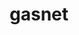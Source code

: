 ---
title: "gasnet"
layout: cache
categories: [package, develop]
meta: {"versions": ["2024.5.0"], "compilers": ["gcc@=11.4.0", "gcc@=9.4.0", "oneapi@=2024.2.1"], "oss": ["ubuntu20.04", "ubuntu22.04"], "platforms": ["linux"], "targets": ["neoverse_v1", "neoverse_v2", "ppc64le", "x86_64_v3"], "stacks": ["e4s", "e4s-neoverse-v2", "e4s-neoverse_v1", "e4s-oneapi", "e4s-power", "e4s-rocm-external", "root"], "num_specs": 62, "num_specs_by_stack": {"e4s-power": 6, "root": 62, "e4s-neoverse_v1": 2, "e4s-neoverse-v2": 5, "e4s": 23, "e4s-rocm-external": 21, "e4s-oneapi": 10}}
spec_details: [{"hash": "2asu6k5g3gepsjxvt2y44dn3hbl57y4d", "compiler": "gcc@=9.4.0", "versions": ["2024.5.0"], "os": "ubuntu20.04", "platform": "linux", "target": "ppc64le", "variants": ["build_system=generic", "conduits=none", "~cuda", "~debug", "~level_zero", "~rocm"], "stacks": ["e4s-power", "root"], "size": "-", "tarball": "https://binaries.spack.io/develop/build_cache/linux-ubuntu20.04-ppc64le/gcc-9.4.0/gasnet-2024.5.0/linux-ubuntu20.04-ppc64le-gcc-9.4.0-gasnet-2024.5.0-2asu6k5g3gepsjxvt2y44dn3hbl57y4d.spack"}, {"hash": "56bgiizyhvzjc6khmbii3y34x2ijt7vv", "compiler": "gcc@=9.4.0", "versions": ["2024.5.0"], "os": "ubuntu20.04", "platform": "linux", "target": "ppc64le", "variants": ["build_system=generic", "conduits=none", "~cuda", "~debug", "~level_zero", "~rocm"], "stacks": ["e4s-power", "root"], "size": "-", "tarball": "https://binaries.spack.io/develop/build_cache/linux-ubuntu20.04-ppc64le/gcc-9.4.0/gasnet-2024.5.0/linux-ubuntu20.04-ppc64le-gcc-9.4.0-gasnet-2024.5.0-56bgiizyhvzjc6khmbii3y34x2ijt7vv.spack"}, {"hash": "mux4o7rd4avix6nbgaqf5yexync5me47", "compiler": "gcc@=9.4.0", "versions": ["2024.5.0"], "os": "ubuntu20.04", "platform": "linux", "target": "ppc64le", "variants": ["build_system=generic", "conduits=smp", "~cuda", "~debug", "~level_zero", "~rocm"], "stacks": ["e4s-power", "root"], "size": "-", "tarball": "https://binaries.spack.io/develop/build_cache/linux-ubuntu20.04-ppc64le/gcc-9.4.0/gasnet-2024.5.0/linux-ubuntu20.04-ppc64le-gcc-9.4.0-gasnet-2024.5.0-mux4o7rd4avix6nbgaqf5yexync5me47.spack"}, {"hash": "sdphljlrgkk24qwxofffckypz2gtw2dt", "compiler": "gcc@=9.4.0", "versions": ["2024.5.0"], "os": "ubuntu20.04", "platform": "linux", "target": "ppc64le", "variants": ["build_system=generic", "conduits=smp", "~cuda", "~debug", "~level_zero", "~rocm"], "stacks": ["e4s-power", "root"], "size": "-", "tarball": "https://binaries.spack.io/develop/build_cache/linux-ubuntu20.04-ppc64le/gcc-9.4.0/gasnet-2024.5.0/linux-ubuntu20.04-ppc64le-gcc-9.4.0-gasnet-2024.5.0-sdphljlrgkk24qwxofffckypz2gtw2dt.spack"}, {"hash": "t4ijn4qm7h2kpciruvggqmqlplzfqs3u", "compiler": "gcc@=9.4.0", "versions": ["2024.5.0"], "os": "ubuntu20.04", "platform": "linux", "target": "ppc64le", "variants": ["build_system=generic", "conduits=smp", "~cuda", "~debug", "~level_zero", "~rocm"], "stacks": ["e4s-power", "root"], "size": "-", "tarball": "https://binaries.spack.io/develop/build_cache/linux-ubuntu20.04-ppc64le/gcc-9.4.0/gasnet-2024.5.0/linux-ubuntu20.04-ppc64le-gcc-9.4.0-gasnet-2024.5.0-t4ijn4qm7h2kpciruvggqmqlplzfqs3u.spack"}, {"hash": "vigzeuoltejesfkjmxh4dvz3h4ubvejs", "compiler": "gcc@=9.4.0", "versions": ["2024.5.0"], "os": "ubuntu20.04", "platform": "linux", "target": "ppc64le", "variants": ["build_system=generic", "conduits=none", "~cuda", "~debug", "~level_zero", "~rocm"], "stacks": ["e4s-power", "root"], "size": "-", "tarball": "https://binaries.spack.io/develop/build_cache/linux-ubuntu20.04-ppc64le/gcc-9.4.0/gasnet-2024.5.0/linux-ubuntu20.04-ppc64le-gcc-9.4.0-gasnet-2024.5.0-vigzeuoltejesfkjmxh4dvz3h4ubvejs.spack"}, {"hash": "3suubyjtan55w4pkswhrm46pimrfn426", "compiler": "gcc@=11.4.0", "versions": ["2024.5.0"], "os": "ubuntu22.04", "platform": "linux", "target": "neoverse_v1", "variants": ["build_system=generic", "conduits=smp", "~cuda", "~debug", "~level_zero", "~rocm"], "stacks": ["root", "e4s-neoverse_v1"], "size": "-", "tarball": "https://binaries.spack.io/develop/build_cache/linux-ubuntu22.04-neoverse_v1/gcc-11.4.0/gasnet-2024.5.0/linux-ubuntu22.04-neoverse_v1-gcc-11.4.0-gasnet-2024.5.0-3suubyjtan55w4pkswhrm46pimrfn426.spack"}, {"hash": "k6n4lvdow3rv57umkxbtjgijdmwcd5vv", "compiler": "gcc@=11.4.0", "versions": ["2024.5.0"], "os": "ubuntu22.04", "platform": "linux", "target": "neoverse_v1", "variants": ["build_system=generic", "conduits=none", "~cuda", "~debug", "~level_zero", "~rocm"], "stacks": ["root", "e4s-neoverse_v1"], "size": "-", "tarball": "https://binaries.spack.io/develop/build_cache/linux-ubuntu22.04-neoverse_v1/gcc-11.4.0/gasnet-2024.5.0/linux-ubuntu22.04-neoverse_v1-gcc-11.4.0-gasnet-2024.5.0-k6n4lvdow3rv57umkxbtjgijdmwcd5vv.spack"}, {"hash": "5javhubn4mnnthfz4yz7twd5i7pkktrh", "compiler": "gcc@=11.4.0", "versions": ["2024.5.0"], "os": "ubuntu22.04", "platform": "linux", "target": "neoverse_v2", "variants": ["build_system=generic", "conduits=none", "~cuda", "~debug", "~level_zero", "~rocm"], "stacks": ["root", "e4s-neoverse-v2"], "size": "-", "tarball": "https://binaries.spack.io/develop/build_cache/linux-ubuntu22.04-neoverse_v2/gcc-11.4.0/gasnet-2024.5.0/linux-ubuntu22.04-neoverse_v2-gcc-11.4.0-gasnet-2024.5.0-5javhubn4mnnthfz4yz7twd5i7pkktrh.spack"}, {"hash": "k3wlnu4k4xsb7rjoce2bjihyh3y4exdi", "compiler": "gcc@=11.4.0", "versions": ["2024.5.0"], "os": "ubuntu22.04", "platform": "linux", "target": "neoverse_v2", "variants": ["build_system=generic", "conduits=none", "~cuda", "~debug", "~level_zero", "~rocm"], "stacks": ["root", "e4s-neoverse-v2"], "size": "-", "tarball": "https://binaries.spack.io/develop/build_cache/linux-ubuntu22.04-neoverse_v2/gcc-11.4.0/gasnet-2024.5.0/linux-ubuntu22.04-neoverse_v2-gcc-11.4.0-gasnet-2024.5.0-k3wlnu4k4xsb7rjoce2bjihyh3y4exdi.spack"}, {"hash": "vaaswjlp7emiujyjhngeqdvo4up7gas5", "compiler": "gcc@=11.4.0", "versions": ["2024.5.0"], "os": "ubuntu22.04", "platform": "linux", "target": "neoverse_v2", "variants": ["build_system=generic", "conduits=none", "~cuda", "~debug", "~level_zero", "~rocm"], "stacks": ["root", "e4s-neoverse-v2"], "size": "-", "tarball": "https://binaries.spack.io/develop/build_cache/linux-ubuntu22.04-neoverse_v2/gcc-11.4.0/gasnet-2024.5.0/linux-ubuntu22.04-neoverse_v2-gcc-11.4.0-gasnet-2024.5.0-vaaswjlp7emiujyjhngeqdvo4up7gas5.spack"}, {"hash": "wh3puk2qaar3lpkroxdst7qhg2n4h55k", "compiler": "gcc@=11.4.0", "versions": ["2024.5.0"], "os": "ubuntu22.04", "platform": "linux", "target": "neoverse_v2", "variants": ["build_system=generic", "conduits=none", "~cuda", "~debug", "~level_zero", "~rocm"], "stacks": ["root", "e4s-neoverse-v2"], "size": "-", "tarball": "https://binaries.spack.io/develop/build_cache/linux-ubuntu22.04-neoverse_v2/gcc-11.4.0/gasnet-2024.5.0/linux-ubuntu22.04-neoverse_v2-gcc-11.4.0-gasnet-2024.5.0-wh3puk2qaar3lpkroxdst7qhg2n4h55k.spack"}, {"hash": "xwhljurll43uhsurf3vv4xsnpffyyr3m", "compiler": "gcc@=11.4.0", "versions": ["2024.5.0"], "os": "ubuntu22.04", "platform": "linux", "target": "neoverse_v2", "variants": ["build_system=generic", "conduits=none", "~cuda", "~debug", "~level_zero", "~rocm"], "stacks": ["root", "e4s-neoverse-v2"], "size": "-", "tarball": "https://binaries.spack.io/develop/build_cache/linux-ubuntu22.04-neoverse_v2/gcc-11.4.0/gasnet-2024.5.0/linux-ubuntu22.04-neoverse_v2-gcc-11.4.0-gasnet-2024.5.0-xwhljurll43uhsurf3vv4xsnpffyyr3m.spack"}, {"hash": "36yadgsc56cq2th43mqkvmdhvalxbnnr", "compiler": "gcc@=11.4.0", "versions": ["2024.5.0"], "os": "ubuntu22.04", "platform": "linux", "target": "x86_64_v3", "variants": ["build_system=generic", "conduits=smp", "~cuda", "~debug", "~level_zero", "~rocm"], "stacks": ["e4s", "root"], "size": "-", "tarball": "https://binaries.spack.io/develop/build_cache/linux-ubuntu22.04-x86_64_v3/gcc-11.4.0/gasnet-2024.5.0/linux-ubuntu22.04-x86_64_v3-gcc-11.4.0-gasnet-2024.5.0-36yadgsc56cq2th43mqkvmdhvalxbnnr.spack"}, {"hash": "3hby3zkokzf5gpogn2mpvy6uvpexkza7", "compiler": "gcc@=11.4.0", "versions": ["2024.5.0"], "os": "ubuntu22.04", "platform": "linux", "target": "x86_64_v3", "variants": ["amdgpu_target=gfx90a", "build_system=generic", "conduits=smp", "~cuda", "~debug", "~level_zero", "+rocm"], "stacks": ["e4s-rocm-external", "root"], "size": "-", "tarball": "https://binaries.spack.io/develop/build_cache/linux-ubuntu22.04-x86_64_v3/gcc-11.4.0/gasnet-2024.5.0/linux-ubuntu22.04-x86_64_v3-gcc-11.4.0-gasnet-2024.5.0-3hby3zkokzf5gpogn2mpvy6uvpexkza7.spack"}, {"hash": "3kjavoizs6tzzor52d6duqnqowzqbhac", "compiler": "gcc@=11.4.0", "versions": ["2024.5.0"], "os": "ubuntu22.04", "platform": "linux", "target": "x86_64_v3", "variants": ["amdgpu_target=gfx90a", "build_system=generic", "conduits=smp", "~cuda", "~debug", "~level_zero", "+rocm"], "stacks": ["e4s-rocm-external", "root"], "size": "-", "tarball": "https://binaries.spack.io/develop/build_cache/linux-ubuntu22.04-x86_64_v3/gcc-11.4.0/gasnet-2024.5.0/linux-ubuntu22.04-x86_64_v3-gcc-11.4.0-gasnet-2024.5.0-3kjavoizs6tzzor52d6duqnqowzqbhac.spack"}, {"hash": "44oo634bfii63kwaripa6tsuh77aoj3v", "compiler": "gcc@=11.4.0", "versions": ["2024.5.0"], "os": "ubuntu22.04", "platform": "linux", "target": "x86_64_v3", "variants": ["amdgpu_target=gfx908", "build_system=generic", "conduits=smp", "~cuda", "~debug", "~level_zero", "+rocm"], "stacks": ["e4s-rocm-external", "root"], "size": "-", "tarball": "https://binaries.spack.io/develop/build_cache/linux-ubuntu22.04-x86_64_v3/gcc-11.4.0/gasnet-2024.5.0/linux-ubuntu22.04-x86_64_v3-gcc-11.4.0-gasnet-2024.5.0-44oo634bfii63kwaripa6tsuh77aoj3v.spack"}, {"hash": "44xwjt2oecl5dq7te4xceqsldmy4deku", "compiler": "gcc@=11.4.0", "versions": ["2024.5.0"], "os": "ubuntu22.04", "platform": "linux", "target": "x86_64_v3", "variants": ["amdgpu_target=gfx90a", "build_system=generic", "conduits=smp", "~cuda", "~debug", "~level_zero", "+rocm"], "stacks": ["e4s", "root"], "size": "-", "tarball": "https://binaries.spack.io/develop/build_cache/linux-ubuntu22.04-x86_64_v3/gcc-11.4.0/gasnet-2024.5.0/linux-ubuntu22.04-x86_64_v3-gcc-11.4.0-gasnet-2024.5.0-44xwjt2oecl5dq7te4xceqsldmy4deku.spack"}, {"hash": "4rdxdzjlf2zflv2ocfeb4cjdey5vcx5i", "compiler": "gcc@=11.4.0", "versions": ["2024.5.0"], "os": "ubuntu22.04", "platform": "linux", "target": "x86_64_v3", "variants": ["amdgpu_target=gfx90a", "build_system=generic", "conduits=smp", "~cuda", "~debug", "~level_zero", "+rocm"], "stacks": ["e4s", "root"], "size": "-", "tarball": "https://binaries.spack.io/develop/build_cache/linux-ubuntu22.04-x86_64_v3/gcc-11.4.0/gasnet-2024.5.0/linux-ubuntu22.04-x86_64_v3-gcc-11.4.0-gasnet-2024.5.0-4rdxdzjlf2zflv2ocfeb4cjdey5vcx5i.spack"}, {"hash": "4saba24ouhiexn2nxqoc7ueg7bix6ut3", "compiler": "gcc@=11.4.0", "versions": ["2024.5.0"], "os": "ubuntu22.04", "platform": "linux", "target": "x86_64_v3", "variants": ["amdgpu_target=gfx908", "build_system=generic", "conduits=smp", "~cuda", "~debug", "~level_zero", "+rocm"], "stacks": ["e4s-rocm-external", "root"], "size": "-", "tarball": "https://binaries.spack.io/develop/build_cache/linux-ubuntu22.04-x86_64_v3/gcc-11.4.0/gasnet-2024.5.0/linux-ubuntu22.04-x86_64_v3-gcc-11.4.0-gasnet-2024.5.0-4saba24ouhiexn2nxqoc7ueg7bix6ut3.spack"}, {"hash": "6fsdilj2gfpne7ybhzcmpqom6z3x76zq", "compiler": "gcc@=11.4.0", "versions": ["2024.5.0"], "os": "ubuntu22.04", "platform": "linux", "target": "x86_64_v3", "variants": ["amdgpu_target=gfx90a", "build_system=generic", "conduits=smp", "~cuda", "~debug", "~level_zero", "+rocm"], "stacks": ["e4s-rocm-external", "root"], "size": "-", "tarball": "https://binaries.spack.io/develop/build_cache/linux-ubuntu22.04-x86_64_v3/gcc-11.4.0/gasnet-2024.5.0/linux-ubuntu22.04-x86_64_v3-gcc-11.4.0-gasnet-2024.5.0-6fsdilj2gfpne7ybhzcmpqom6z3x76zq.spack"}, {"hash": "7b2yegrm42pkkbjqholiu2yyy7xkupcn", "compiler": "gcc@=11.4.0", "versions": ["2024.5.0"], "os": "ubuntu22.04", "platform": "linux", "target": "x86_64_v3", "variants": ["amdgpu_target=gfx90a", "build_system=generic", "conduits=smp", "~cuda", "~debug", "~level_zero", "+rocm"], "stacks": ["e4s", "root"], "size": "-", "tarball": "https://binaries.spack.io/develop/build_cache/linux-ubuntu22.04-x86_64_v3/gcc-11.4.0/gasnet-2024.5.0/linux-ubuntu22.04-x86_64_v3-gcc-11.4.0-gasnet-2024.5.0-7b2yegrm42pkkbjqholiu2yyy7xkupcn.spack"}, {"hash": "allf3onkkshleownauolkfiolq5mfh23", "compiler": "gcc@=11.4.0", "versions": ["2024.5.0"], "os": "ubuntu22.04", "platform": "linux", "target": "x86_64_v3", "variants": ["amdgpu_target=gfx90a", "build_system=generic", "conduits=smp", "~cuda", "~debug", "~level_zero", "+rocm"], "stacks": ["e4s", "root"], "size": "-", "tarball": "https://binaries.spack.io/develop/build_cache/linux-ubuntu22.04-x86_64_v3/gcc-11.4.0/gasnet-2024.5.0/linux-ubuntu22.04-x86_64_v3-gcc-11.4.0-gasnet-2024.5.0-allf3onkkshleownauolkfiolq5mfh23.spack"}, {"hash": "aqi3td2n2ehanef6inqi2zxc3ybbh4cd", "compiler": "gcc@=11.4.0", "versions": ["2024.5.0"], "os": "ubuntu22.04", "platform": "linux", "target": "x86_64_v3", "variants": ["amdgpu_target=gfx90a", "build_system=generic", "conduits=smp", "~cuda", "~debug", "~level_zero", "+rocm"], "stacks": ["e4s", "root"], "size": "-", "tarball": "https://binaries.spack.io/develop/build_cache/linux-ubuntu22.04-x86_64_v3/gcc-11.4.0/gasnet-2024.5.0/linux-ubuntu22.04-x86_64_v3-gcc-11.4.0-gasnet-2024.5.0-aqi3td2n2ehanef6inqi2zxc3ybbh4cd.spack"}, {"hash": "b7wougoiiqrjvjhn5gbcarwb6nwu7ssk", "compiler": "gcc@=11.4.0", "versions": ["2024.5.0"], "os": "ubuntu22.04", "platform": "linux", "target": "x86_64_v3", "variants": ["build_system=generic", "conduits=smp", "~cuda", "~debug", "~level_zero", "~rocm"], "stacks": ["e4s", "root"], "size": "-", "tarball": "https://binaries.spack.io/develop/build_cache/linux-ubuntu22.04-x86_64_v3/gcc-11.4.0/gasnet-2024.5.0/linux-ubuntu22.04-x86_64_v3-gcc-11.4.0-gasnet-2024.5.0-b7wougoiiqrjvjhn5gbcarwb6nwu7ssk.spack"}, {"hash": "clfouwkdcddpp2luarwshsc4un42xfdo", "compiler": "gcc@=11.4.0", "versions": ["2024.5.0"], "os": "ubuntu22.04", "platform": "linux", "target": "x86_64_v3", "variants": ["amdgpu_target=gfx908", "build_system=generic", "conduits=smp", "~cuda", "~debug", "~level_zero", "+rocm"], "stacks": ["e4s-rocm-external", "root"], "size": "-", "tarball": "https://binaries.spack.io/develop/build_cache/linux-ubuntu22.04-x86_64_v3/gcc-11.4.0/gasnet-2024.5.0/linux-ubuntu22.04-x86_64_v3-gcc-11.4.0-gasnet-2024.5.0-clfouwkdcddpp2luarwshsc4un42xfdo.spack"}, {"hash": "clhcxqhvqqddexxccv27kfler3hkyl5f", "compiler": "gcc@=11.4.0", "versions": ["2024.5.0"], "os": "ubuntu22.04", "platform": "linux", "target": "x86_64_v3", "variants": ["amdgpu_target=gfx90a", "build_system=generic", "conduits=smp", "~cuda", "~debug", "~level_zero", "+rocm"], "stacks": ["e4s", "root"], "size": "-", "tarball": "https://binaries.spack.io/develop/build_cache/linux-ubuntu22.04-x86_64_v3/gcc-11.4.0/gasnet-2024.5.0/linux-ubuntu22.04-x86_64_v3-gcc-11.4.0-gasnet-2024.5.0-clhcxqhvqqddexxccv27kfler3hkyl5f.spack"}, {"hash": "cly3hgy6zmctng46nf5s5duvs72cnbgp", "compiler": "gcc@=11.4.0", "versions": ["2024.5.0"], "os": "ubuntu22.04", "platform": "linux", "target": "x86_64_v3", "variants": ["amdgpu_target=gfx90a", "build_system=generic", "conduits=smp", "~cuda", "~debug", "~level_zero", "+rocm"], "stacks": ["e4s-rocm-external", "root"], "size": "-", "tarball": "https://binaries.spack.io/develop/build_cache/linux-ubuntu22.04-x86_64_v3/gcc-11.4.0/gasnet-2024.5.0/linux-ubuntu22.04-x86_64_v3-gcc-11.4.0-gasnet-2024.5.0-cly3hgy6zmctng46nf5s5duvs72cnbgp.spack"}, {"hash": "etx6wd5xh44hg4xvwimnms7mhuhrjpqg", "compiler": "gcc@=11.4.0", "versions": ["2024.5.0"], "os": "ubuntu22.04", "platform": "linux", "target": "x86_64_v3", "variants": ["amdgpu_target=gfx90a", "build_system=generic", "conduits=smp", "~cuda", "~debug", "~level_zero", "+rocm"], "stacks": ["e4s-rocm-external", "root"], "size": "-", "tarball": "https://binaries.spack.io/develop/build_cache/linux-ubuntu22.04-x86_64_v3/gcc-11.4.0/gasnet-2024.5.0/linux-ubuntu22.04-x86_64_v3-gcc-11.4.0-gasnet-2024.5.0-etx6wd5xh44hg4xvwimnms7mhuhrjpqg.spack"}, {"hash": "gdqhanwcg6us7m2ecjb2uyf5wnizh7nl", "compiler": "gcc@=11.4.0", "versions": ["2024.5.0"], "os": "ubuntu22.04", "platform": "linux", "target": "x86_64_v3", "variants": ["amdgpu_target=gfx90a", "build_system=generic", "conduits=smp", "~cuda", "~debug", "~level_zero", "+rocm"], "stacks": ["e4s", "root"], "size": "-", "tarball": "https://binaries.spack.io/develop/build_cache/linux-ubuntu22.04-x86_64_v3/gcc-11.4.0/gasnet-2024.5.0/linux-ubuntu22.04-x86_64_v3-gcc-11.4.0-gasnet-2024.5.0-gdqhanwcg6us7m2ecjb2uyf5wnizh7nl.spack"}, {"hash": "gerkcrjgcddpupdec5nzp6hh4ek565ro", "compiler": "gcc@=11.4.0", "versions": ["2024.5.0"], "os": "ubuntu22.04", "platform": "linux", "target": "x86_64_v3", "variants": ["amdgpu_target=gfx90a", "build_system=generic", "conduits=smp", "~cuda", "~debug", "~level_zero", "+rocm"], "stacks": ["e4s-rocm-external", "root"], "size": "-", "tarball": "https://binaries.spack.io/develop/build_cache/linux-ubuntu22.04-x86_64_v3/gcc-11.4.0/gasnet-2024.5.0/linux-ubuntu22.04-x86_64_v3-gcc-11.4.0-gasnet-2024.5.0-gerkcrjgcddpupdec5nzp6hh4ek565ro.spack"}, {"hash": "gwxah3vw5icdu7jlezmi2xcqkqpnorfl", "compiler": "gcc@=11.4.0", "versions": ["2024.5.0"], "os": "ubuntu22.04", "platform": "linux", "target": "x86_64_v3", "variants": ["build_system=generic", "conduits=smp", "~cuda", "~debug", "~level_zero", "~rocm"], "stacks": ["e4s", "root"], "size": "-", "tarball": "https://binaries.spack.io/develop/build_cache/linux-ubuntu22.04-x86_64_v3/gcc-11.4.0/gasnet-2024.5.0/linux-ubuntu22.04-x86_64_v3-gcc-11.4.0-gasnet-2024.5.0-gwxah3vw5icdu7jlezmi2xcqkqpnorfl.spack"}, {"hash": "gyvxbmu5g5ecazzvsos4xrn3vzk4bedp", "compiler": "gcc@=11.4.0", "versions": ["2024.5.0"], "os": "ubuntu22.04", "platform": "linux", "target": "x86_64_v3", "variants": ["amdgpu_target=gfx90a", "build_system=generic", "conduits=smp", "~cuda", "~debug", "~level_zero", "+rocm"], "stacks": ["e4s", "root"], "size": "-", "tarball": "https://binaries.spack.io/develop/build_cache/linux-ubuntu22.04-x86_64_v3/gcc-11.4.0/gasnet-2024.5.0/linux-ubuntu22.04-x86_64_v3-gcc-11.4.0-gasnet-2024.5.0-gyvxbmu5g5ecazzvsos4xrn3vzk4bedp.spack"}, {"hash": "hgrqaivw7wscdfqx7lbcfgocptqn3kvp", "compiler": "gcc@=11.4.0", "versions": ["2024.5.0"], "os": "ubuntu22.04", "platform": "linux", "target": "x86_64_v3", "variants": ["build_system=generic", "conduits=none", "~cuda", "~debug", "~level_zero", "~rocm"], "stacks": ["e4s-rocm-external", "root", "e4s"], "size": "-", "tarball": "https://binaries.spack.io/develop/build_cache/linux-ubuntu22.04-x86_64_v3/gcc-11.4.0/gasnet-2024.5.0/linux-ubuntu22.04-x86_64_v3-gcc-11.4.0-gasnet-2024.5.0-hgrqaivw7wscdfqx7lbcfgocptqn3kvp.spack"}, {"hash": "jsfhvz6kmkttmnoskvc5i4op76njd23l", "compiler": "gcc@=11.4.0", "versions": ["2024.5.0"], "os": "ubuntu22.04", "platform": "linux", "target": "x86_64_v3", "variants": ["build_system=generic", "conduits=none", "~cuda", "~debug", "~level_zero", "~rocm"], "stacks": ["e4s-rocm-external", "root", "e4s"], "size": "-", "tarball": "https://binaries.spack.io/develop/build_cache/linux-ubuntu22.04-x86_64_v3/gcc-11.4.0/gasnet-2024.5.0/linux-ubuntu22.04-x86_64_v3-gcc-11.4.0-gasnet-2024.5.0-jsfhvz6kmkttmnoskvc5i4op76njd23l.spack"}, {"hash": "l6upvzggufecfezyn3prw67en5gokoqs", "compiler": "gcc@=11.4.0", "versions": ["2024.5.0"], "os": "ubuntu22.04", "platform": "linux", "target": "x86_64_v3", "variants": ["amdgpu_target=gfx90a", "build_system=generic", "conduits=smp", "~cuda", "~debug", "~level_zero", "+rocm"], "stacks": ["e4s-rocm-external", "root"], "size": "-", "tarball": "https://binaries.spack.io/develop/build_cache/linux-ubuntu22.04-x86_64_v3/gcc-11.4.0/gasnet-2024.5.0/linux-ubuntu22.04-x86_64_v3-gcc-11.4.0-gasnet-2024.5.0-l6upvzggufecfezyn3prw67en5gokoqs.spack"}, {"hash": "ldfcagyidfdkqrwarloknoz3lwa2tsa3", "compiler": "gcc@=11.4.0", "versions": ["2024.5.0"], "os": "ubuntu22.04", "platform": "linux", "target": "x86_64_v3", "variants": ["build_system=generic", "conduits=none", "~cuda", "~debug", "~level_zero", "~rocm"], "stacks": ["e4s-rocm-external", "root", "e4s"], "size": "-", "tarball": "https://binaries.spack.io/develop/build_cache/linux-ubuntu22.04-x86_64_v3/gcc-11.4.0/gasnet-2024.5.0/linux-ubuntu22.04-x86_64_v3-gcc-11.4.0-gasnet-2024.5.0-ldfcagyidfdkqrwarloknoz3lwa2tsa3.spack"}, {"hash": "lhj6ofuf7srhrpm5ehdjqupjl7xvhwba", "compiler": "gcc@=11.4.0", "versions": ["2024.5.0"], "os": "ubuntu22.04", "platform": "linux", "target": "x86_64_v3", "variants": ["amdgpu_target=gfx90a", "build_system=generic", "conduits=smp", "~cuda", "~debug", "~level_zero", "+rocm"], "stacks": ["e4s", "root"], "size": "-", "tarball": "https://binaries.spack.io/develop/build_cache/linux-ubuntu22.04-x86_64_v3/gcc-11.4.0/gasnet-2024.5.0/linux-ubuntu22.04-x86_64_v3-gcc-11.4.0-gasnet-2024.5.0-lhj6ofuf7srhrpm5ehdjqupjl7xvhwba.spack"}, {"hash": "m4tu4wc2v4fhikmixvyvwdvg46tv257l", "compiler": "gcc@=11.4.0", "versions": ["2024.5.0"], "os": "ubuntu22.04", "platform": "linux", "target": "x86_64_v3", "variants": ["amdgpu_target=gfx90a", "build_system=generic", "conduits=smp", "~cuda", "~debug", "~level_zero", "+rocm"], "stacks": ["e4s-rocm-external", "root"], "size": "-", "tarball": "https://binaries.spack.io/develop/build_cache/linux-ubuntu22.04-x86_64_v3/gcc-11.4.0/gasnet-2024.5.0/linux-ubuntu22.04-x86_64_v3-gcc-11.4.0-gasnet-2024.5.0-m4tu4wc2v4fhikmixvyvwdvg46tv257l.spack"}, {"hash": "mlvpypjevmnoua5r4usfrfkwabsmpvds", "compiler": "gcc@=11.4.0", "versions": ["2024.5.0"], "os": "ubuntu22.04", "platform": "linux", "target": "x86_64_v3", "variants": ["amdgpu_target=gfx908", "build_system=generic", "conduits=smp", "~cuda", "~debug", "~level_zero", "+rocm"], "stacks": ["e4s-rocm-external", "root"], "size": "-", "tarball": "https://binaries.spack.io/develop/build_cache/linux-ubuntu22.04-x86_64_v3/gcc-11.4.0/gasnet-2024.5.0/linux-ubuntu22.04-x86_64_v3-gcc-11.4.0-gasnet-2024.5.0-mlvpypjevmnoua5r4usfrfkwabsmpvds.spack"}, {"hash": "nlnj7zvg3escrmoqfcnfn4zxck3e7hle", "compiler": "gcc@=11.4.0", "versions": ["2024.5.0"], "os": "ubuntu22.04", "platform": "linux", "target": "x86_64_v3", "variants": ["build_system=generic", "conduits=smp", "~cuda", "~debug", "~level_zero", "~rocm"], "stacks": ["e4s", "root"], "size": "-", "tarball": "https://binaries.spack.io/develop/build_cache/linux-ubuntu22.04-x86_64_v3/gcc-11.4.0/gasnet-2024.5.0/linux-ubuntu22.04-x86_64_v3-gcc-11.4.0-gasnet-2024.5.0-nlnj7zvg3escrmoqfcnfn4zxck3e7hle.spack"}, {"hash": "p5aivl4h4bdzwsjgzv2euzpoljdkv56a", "compiler": "gcc@=11.4.0", "versions": ["2024.5.0"], "os": "ubuntu22.04", "platform": "linux", "target": "x86_64_v3", "variants": ["amdgpu_target=gfx908", "build_system=generic", "conduits=smp", "~cuda", "~debug", "~level_zero", "+rocm"], "stacks": ["e4s-rocm-external", "root"], "size": "-", "tarball": "https://binaries.spack.io/develop/build_cache/linux-ubuntu22.04-x86_64_v3/gcc-11.4.0/gasnet-2024.5.0/linux-ubuntu22.04-x86_64_v3-gcc-11.4.0-gasnet-2024.5.0-p5aivl4h4bdzwsjgzv2euzpoljdkv56a.spack"}, {"hash": "p7365fqxakank3mfwyedtz3zpwmbdlka", "compiler": "gcc@=11.4.0", "versions": ["2024.5.0"], "os": "ubuntu22.04", "platform": "linux", "target": "x86_64_v3", "variants": ["amdgpu_target=gfx90a", "build_system=generic", "conduits=smp", "~cuda", "~debug", "~level_zero", "+rocm"], "stacks": ["e4s", "root"], "size": "-", "tarball": "https://binaries.spack.io/develop/build_cache/linux-ubuntu22.04-x86_64_v3/gcc-11.4.0/gasnet-2024.5.0/linux-ubuntu22.04-x86_64_v3-gcc-11.4.0-gasnet-2024.5.0-p7365fqxakank3mfwyedtz3zpwmbdlka.spack"}, {"hash": "rdeozvwws2fj7c5bltlt7we5nm7vpi26", "compiler": "gcc@=11.4.0", "versions": ["2024.5.0"], "os": "ubuntu22.04", "platform": "linux", "target": "x86_64_v3", "variants": ["build_system=generic", "conduits=none", "~cuda", "~debug", "~level_zero", "~rocm"], "stacks": ["e4s-rocm-external", "root", "e4s"], "size": "-", "tarball": "https://binaries.spack.io/develop/build_cache/linux-ubuntu22.04-x86_64_v3/gcc-11.4.0/gasnet-2024.5.0/linux-ubuntu22.04-x86_64_v3-gcc-11.4.0-gasnet-2024.5.0-rdeozvwws2fj7c5bltlt7we5nm7vpi26.spack"}, {"hash": "syun6ujt7x4nobnqsnaq2uoj26lxptcp", "compiler": "gcc@=11.4.0", "versions": ["2024.5.0"], "os": "ubuntu22.04", "platform": "linux", "target": "x86_64_v3", "variants": ["amdgpu_target=gfx908", "build_system=generic", "conduits=smp", "~cuda", "~debug", "~level_zero", "+rocm"], "stacks": ["e4s-rocm-external", "root"], "size": "-", "tarball": "https://binaries.spack.io/develop/build_cache/linux-ubuntu22.04-x86_64_v3/gcc-11.4.0/gasnet-2024.5.0/linux-ubuntu22.04-x86_64_v3-gcc-11.4.0-gasnet-2024.5.0-syun6ujt7x4nobnqsnaq2uoj26lxptcp.spack"}, {"hash": "tapape62qpgny6acdqtdl2ps7im6jt6t", "compiler": "gcc@=11.4.0", "versions": ["2024.5.0"], "os": "ubuntu22.04", "platform": "linux", "target": "x86_64_v3", "variants": ["amdgpu_target=gfx908", "build_system=generic", "conduits=smp", "~cuda", "~debug", "~level_zero", "+rocm"], "stacks": ["e4s-rocm-external", "root"], "size": "-", "tarball": "https://binaries.spack.io/develop/build_cache/linux-ubuntu22.04-x86_64_v3/gcc-11.4.0/gasnet-2024.5.0/linux-ubuntu22.04-x86_64_v3-gcc-11.4.0-gasnet-2024.5.0-tapape62qpgny6acdqtdl2ps7im6jt6t.spack"}, {"hash": "uesfr5yn7y2fz7q2sfx7xf4opjjouuwg", "compiler": "gcc@=11.4.0", "versions": ["2024.5.0"], "os": "ubuntu22.04", "platform": "linux", "target": "x86_64_v3", "variants": ["amdgpu_target=gfx90a", "build_system=generic", "conduits=smp", "~cuda", "~debug", "~level_zero", "+rocm"], "stacks": ["e4s", "root"], "size": "-", "tarball": "https://binaries.spack.io/develop/build_cache/linux-ubuntu22.04-x86_64_v3/gcc-11.4.0/gasnet-2024.5.0/linux-ubuntu22.04-x86_64_v3-gcc-11.4.0-gasnet-2024.5.0-uesfr5yn7y2fz7q2sfx7xf4opjjouuwg.spack"}, {"hash": "ujlv44kdsclwzj3p4wzcr4l53cdt5xlw", "compiler": "gcc@=11.4.0", "versions": ["2024.5.0"], "os": "ubuntu22.04", "platform": "linux", "target": "x86_64_v3", "variants": ["amdgpu_target=gfx90a", "build_system=generic", "conduits=smp", "~cuda", "~debug", "~level_zero", "+rocm"], "stacks": ["e4s", "root"], "size": "-", "tarball": "https://binaries.spack.io/develop/build_cache/linux-ubuntu22.04-x86_64_v3/gcc-11.4.0/gasnet-2024.5.0/linux-ubuntu22.04-x86_64_v3-gcc-11.4.0-gasnet-2024.5.0-ujlv44kdsclwzj3p4wzcr4l53cdt5xlw.spack"}, {"hash": "vj2uhzhacnjtnihl5o2a2so2tatn3snd", "compiler": "gcc@=11.4.0", "versions": ["2024.5.0"], "os": "ubuntu22.04", "platform": "linux", "target": "x86_64_v3", "variants": ["amdgpu_target=gfx90a", "build_system=generic", "conduits=smp", "~cuda", "~debug", "~level_zero", "+rocm"], "stacks": ["e4s", "root"], "size": "-", "tarball": "https://binaries.spack.io/develop/build_cache/linux-ubuntu22.04-x86_64_v3/gcc-11.4.0/gasnet-2024.5.0/linux-ubuntu22.04-x86_64_v3-gcc-11.4.0-gasnet-2024.5.0-vj2uhzhacnjtnihl5o2a2so2tatn3snd.spack"}, {"hash": "w3gguung5jvdzdfe5fqsx4om65y57lbw", "compiler": "gcc@=11.4.0", "versions": ["2024.5.0"], "os": "ubuntu22.04", "platform": "linux", "target": "x86_64_v3", "variants": ["amdgpu_target=gfx908", "build_system=generic", "conduits=smp", "~cuda", "~debug", "~level_zero", "+rocm"], "stacks": ["e4s-rocm-external", "root"], "size": "-", "tarball": "https://binaries.spack.io/develop/build_cache/linux-ubuntu22.04-x86_64_v3/gcc-11.4.0/gasnet-2024.5.0/linux-ubuntu22.04-x86_64_v3-gcc-11.4.0-gasnet-2024.5.0-w3gguung5jvdzdfe5fqsx4om65y57lbw.spack"}, {"hash": "xdd3r2de3u6jlecuyxzq4elpf6qsoc5y", "compiler": "gcc@=11.4.0", "versions": ["2024.5.0"], "os": "ubuntu22.04", "platform": "linux", "target": "x86_64_v3", "variants": ["build_system=generic", "conduits=smp", "~cuda", "~debug", "~level_zero", "~rocm"], "stacks": ["e4s", "root"], "size": "-", "tarball": "https://binaries.spack.io/develop/build_cache/linux-ubuntu22.04-x86_64_v3/gcc-11.4.0/gasnet-2024.5.0/linux-ubuntu22.04-x86_64_v3-gcc-11.4.0-gasnet-2024.5.0-xdd3r2de3u6jlecuyxzq4elpf6qsoc5y.spack"}, {"hash": "ybooxcyqzw4rfrxdus7quzo6xoghquir", "compiler": "gcc@=11.4.0", "versions": ["2024.5.0"], "os": "ubuntu22.04", "platform": "linux", "target": "x86_64_v3", "variants": ["build_system=generic", "conduits=none", "~cuda", "~debug", "~level_zero", "~rocm"], "stacks": ["e4s-rocm-external", "root", "e4s"], "size": "-", "tarball": "https://binaries.spack.io/develop/build_cache/linux-ubuntu22.04-x86_64_v3/gcc-11.4.0/gasnet-2024.5.0/linux-ubuntu22.04-x86_64_v3-gcc-11.4.0-gasnet-2024.5.0-ybooxcyqzw4rfrxdus7quzo6xoghquir.spack"}, {"hash": "5xfklycn2c3lvxsq6wwyh5c7dvqgu4rq", "compiler": "oneapi@=2024.2.1", "versions": ["2024.5.0"], "os": "ubuntu22.04", "platform": "linux", "target": "x86_64_v3", "variants": ["build_system=generic", "conduits=smp", "~cuda", "~debug", "~level_zero", "~rocm"], "stacks": ["root", "e4s-oneapi"], "size": "-", "tarball": "https://binaries.spack.io/develop/build_cache/linux-ubuntu22.04-x86_64_v3/oneapi-2024.2.1/gasnet-2024.5.0/linux-ubuntu22.04-x86_64_v3-oneapi-2024.2.1-gasnet-2024.5.0-5xfklycn2c3lvxsq6wwyh5c7dvqgu4rq.spack"}, {"hash": "glg4azs4zwmxxebh2mgacoqicgqispm2", "compiler": "oneapi@=2024.2.1", "versions": ["2024.5.0"], "os": "ubuntu22.04", "platform": "linux", "target": "x86_64_v3", "variants": ["build_system=generic", "conduits=none", "~cuda", "~debug", "~level_zero", "~rocm"], "stacks": ["root", "e4s-oneapi"], "size": "-", "tarball": "https://binaries.spack.io/develop/build_cache/linux-ubuntu22.04-x86_64_v3/oneapi-2024.2.1/gasnet-2024.5.0/linux-ubuntu22.04-x86_64_v3-oneapi-2024.2.1-gasnet-2024.5.0-glg4azs4zwmxxebh2mgacoqicgqispm2.spack"}, {"hash": "jf6o4iltfsyho3y5dmdkzkash7bryniz", "compiler": "oneapi@=2024.2.1", "versions": ["2024.5.0"], "os": "ubuntu22.04", "platform": "linux", "target": "x86_64_v3", "variants": ["build_system=generic", "conduits=none", "~cuda", "~debug", "~level_zero", "~rocm"], "stacks": ["root", "e4s-oneapi"], "size": "-", "tarball": "https://binaries.spack.io/develop/build_cache/linux-ubuntu22.04-x86_64_v3/oneapi-2024.2.1/gasnet-2024.5.0/linux-ubuntu22.04-x86_64_v3-oneapi-2024.2.1-gasnet-2024.5.0-jf6o4iltfsyho3y5dmdkzkash7bryniz.spack"}, {"hash": "naerdtuk53jbfnmodwfjuxrkmvezevsr", "compiler": "oneapi@=2024.2.1", "versions": ["2024.5.0"], "os": "ubuntu22.04", "platform": "linux", "target": "x86_64_v3", "variants": ["build_system=generic", "conduits=smp", "~cuda", "~debug", "~level_zero", "~rocm"], "stacks": ["root", "e4s-oneapi"], "size": "-", "tarball": "https://binaries.spack.io/develop/build_cache/linux-ubuntu22.04-x86_64_v3/oneapi-2024.2.1/gasnet-2024.5.0/linux-ubuntu22.04-x86_64_v3-oneapi-2024.2.1-gasnet-2024.5.0-naerdtuk53jbfnmodwfjuxrkmvezevsr.spack"}, {"hash": "ng5wdp6ubw5np65lgkpcgnorn3hikusx", "compiler": "oneapi@=2024.2.1", "versions": ["2024.5.0"], "os": "ubuntu22.04", "platform": "linux", "target": "x86_64_v3", "variants": ["build_system=generic", "conduits=smp", "~cuda", "~debug", "~level_zero", "~rocm"], "stacks": ["root", "e4s-oneapi"], "size": "-", "tarball": "https://binaries.spack.io/develop/build_cache/linux-ubuntu22.04-x86_64_v3/oneapi-2024.2.1/gasnet-2024.5.0/linux-ubuntu22.04-x86_64_v3-oneapi-2024.2.1-gasnet-2024.5.0-ng5wdp6ubw5np65lgkpcgnorn3hikusx.spack"}, {"hash": "o2midpys6vm7xkknhyyiwq7pq6zqh25q", "compiler": "oneapi@=2024.2.1", "versions": ["2024.5.0"], "os": "ubuntu22.04", "platform": "linux", "target": "x86_64_v3", "variants": ["build_system=generic", "conduits=smp", "~cuda", "~debug", "~level_zero", "~rocm"], "stacks": ["root", "e4s-oneapi"], "size": "-", "tarball": "https://binaries.spack.io/develop/build_cache/linux-ubuntu22.04-x86_64_v3/oneapi-2024.2.1/gasnet-2024.5.0/linux-ubuntu22.04-x86_64_v3-oneapi-2024.2.1-gasnet-2024.5.0-o2midpys6vm7xkknhyyiwq7pq6zqh25q.spack"}, {"hash": "okhe4mtjd4v7gwnal3aukjhlieuc3umn", "compiler": "oneapi@=2024.2.1", "versions": ["2024.5.0"], "os": "ubuntu22.04", "platform": "linux", "target": "x86_64_v3", "variants": ["build_system=generic", "conduits=none", "~cuda", "~debug", "~level_zero", "~rocm"], "stacks": ["root", "e4s-oneapi"], "size": "-", "tarball": "https://binaries.spack.io/develop/build_cache/linux-ubuntu22.04-x86_64_v3/oneapi-2024.2.1/gasnet-2024.5.0/linux-ubuntu22.04-x86_64_v3-oneapi-2024.2.1-gasnet-2024.5.0-okhe4mtjd4v7gwnal3aukjhlieuc3umn.spack"}, {"hash": "pcznk4z4wpkpevgqnr5jmefiwrcw4umm", "compiler": "oneapi@=2024.2.1", "versions": ["2024.5.0"], "os": "ubuntu22.04", "platform": "linux", "target": "x86_64_v3", "variants": ["build_system=generic", "conduits=smp", "~cuda", "~debug", "~level_zero", "~rocm"], "stacks": ["root", "e4s-oneapi"], "size": "-", "tarball": "https://binaries.spack.io/develop/build_cache/linux-ubuntu22.04-x86_64_v3/oneapi-2024.2.1/gasnet-2024.5.0/linux-ubuntu22.04-x86_64_v3-oneapi-2024.2.1-gasnet-2024.5.0-pcznk4z4wpkpevgqnr5jmefiwrcw4umm.spack"}, {"hash": "upt665psqfwwkmyijhocyrsksbj3ygko", "compiler": "oneapi@=2024.2.1", "versions": ["2024.5.0"], "os": "ubuntu22.04", "platform": "linux", "target": "x86_64_v3", "variants": ["build_system=generic", "conduits=none", "~cuda", "~debug", "~level_zero", "~rocm"], "stacks": ["root", "e4s-oneapi"], "size": "-", "tarball": "https://binaries.spack.io/develop/build_cache/linux-ubuntu22.04-x86_64_v3/oneapi-2024.2.1/gasnet-2024.5.0/linux-ubuntu22.04-x86_64_v3-oneapi-2024.2.1-gasnet-2024.5.0-upt665psqfwwkmyijhocyrsksbj3ygko.spack"}, {"hash": "zwn6nxdau65weo5sme5xga5exp3djvpr", "compiler": "oneapi@=2024.2.1", "versions": ["2024.5.0"], "os": "ubuntu22.04", "platform": "linux", "target": "x86_64_v3", "variants": ["build_system=generic", "conduits=none", "~cuda", "~debug", "~level_zero", "~rocm"], "stacks": ["root", "e4s-oneapi"], "size": "-", "tarball": "https://binaries.spack.io/develop/build_cache/linux-ubuntu22.04-x86_64_v3/oneapi-2024.2.1/gasnet-2024.5.0/linux-ubuntu22.04-x86_64_v3-oneapi-2024.2.1-gasnet-2024.5.0-zwn6nxdau65weo5sme5xga5exp3djvpr.spack"}]
---